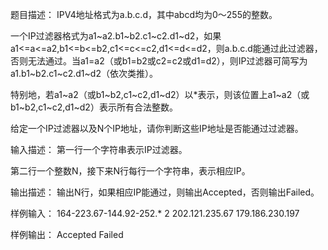 题目描述：
IPV4地址格式为a.b.c.d，其中abcd均为0～255的整数。

一个IP过滤器格式为a1~a2.b1~b2.c1~c2.d1~d2，如果a1<=a<=a2,b1<=b<=b2,c1<=c<=c2,d1<=d<=d2，则a.b.c.d能通过此过滤器，否则无法通过。当a1=a2（或b1=b2或c2=c2或d1=d2），则IP过滤器可简写为a1.b1~b2.c1~c2.d1~d2（依次类推）。


特别地，若a1~a2（或b1~b2,c1~c2,d1~d2）以*表示，则该位置上a1~a2（或b1~b2,c1~c2,d1~d2）表示所有合法整数。


给定一个IP过滤器以及N个IP地址，请你判断这些IP地址是否能通过过滤器。

输入描述：
第一行一个字符串表示IP过滤器。

第二行一个整数N，接下来N行每行一个字符串，表示相应IP。

输出描述：
输出N行，如果相应IP能通过，则输出Accepted，否则输出Failed。

样例输入：
164-223.67-144.92-252.*
2
202.121.235.67
179.186.230.197

样例输出：
Accepted
Failed
